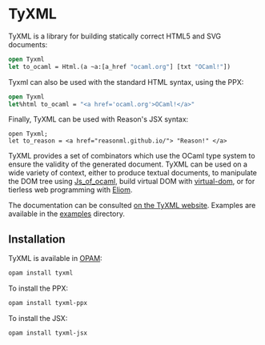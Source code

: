 # TyXML

TyXML is a library for building statically correct HTML5 and SVG documents:

```ocaml
open Tyxml
let to_ocaml = Html.(a ~a:[a_href "ocaml.org"] [txt "OCaml!"])
```

Tyxml can also be used with the standard HTML syntax, using the PPX:

```ocaml
open Tyxml
let%html to_ocaml = "<a href='ocaml.org'>OCaml!</a>"
```

Finally, TyXML can be used with Reason's JSX syntax:

```reason
open Tyxml;
let to_reason = <a href="reasonml.github.io/"> "Reason!" </a>
```

TyXML provides a set of combinators which use the OCaml type system
to ensure the validity of the generated document.
TyXML can be used on a wide variety of context, either to produce
textual documents, to manipulate
the DOM tree using [Js_of_ocaml][], build virtual DOM with [virtual-dom][],
or for tierless web programming with [Eliom][].

The documentation can be consulted
[on the TyXML website](https://ocsigen.org/tyxml/). Examples are
available in the [examples](examples) directory.

[Eliom]: https://ocsigen.org/eliom/latest/manual/clientserver-html.html
[Js_of_ocaml]: https://ocsigen.org/js_of_ocaml/latest/api/js_of_ocaml-tyxml/Js_of_ocaml_tyxml/Tyxml_js
[virtual-dom]: https://github.com/janestreet/virtual_dom

## Installation

TyXML is available in [OPAM](https://opam.ocaml.org/):
```sh
opam install tyxml
```

To install the PPX:
```sh
opam install tyxml-ppx
```

To install the JSX:
```sh
opam install tyxml-jsx
```

